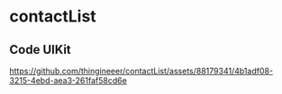# contactList

Code
UIKit
---


https://github.com/thingineeer/contactList/assets/88179341/4b1adf08-3215-4ebd-aea3-261faf58cd6e

